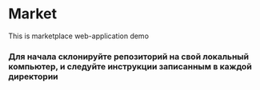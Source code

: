 # Market
This is marketplace web-application demo 
### Для начала склонируйте репозиторий на свой локальный компьютер, и следуйте инструкции записанным в каждой директории
